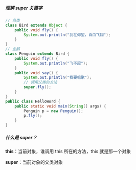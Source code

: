 ##### 理解 super 关键字

```java
// 鸟类
class Bird extends Object {
    public void fly() {
        System.out.println("我在仰望，自由飞翔");
    }
}
// 企鹅
class Penguin extends Bird {
    public void fly() {
        System.out.println("飞不起");
    }
    public void say() {
        System.out.println("我要唱歌");
        // 调用父类的方法
        super.fly();
    }
}
public class HelloWord {
    public static void main(String[] args) {
        Penguin p = new Penguin();
        p.fly();
    }
}
```

##### 什么是 super？

**this**：当前对象，谁调用 this 所在的方法，this 就是那一个对象

**super**：当前对象的父类对象
